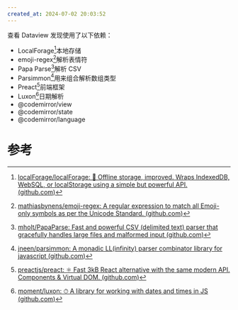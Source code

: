 ```yaml
---
created_at: 2024-07-02 20:03:52
---
```

查看 Dataview 发现使用了以下依赖：

- LocalForage[^1]本地存储
- emoji-regex[^2]解析表情符
- Papa Parse[^3]解析 CSV
- Parsimmon[^4]用来组合解析数组类型
- Preact[^5]前端框架
- Luxon[^6]日期解析
- @codemirror/view
- @codemirror/state
- @codemirror/language
# 参考

[^1]: [localForage/localForage: 💾 Offline storage, improved. Wraps IndexedDB, WebSQL, or localStorage using a simple but powerful API. (github.com)](https://github.com/localForage/localForage)
[^2]: [mathiasbynens/emoji-regex: A regular expression to match all Emoji-only symbols as per the Unicode Standard. (github.com)](https://github.com/mathiasbynens/emoji-regex)
[^3]: [mholt/PapaParse: Fast and powerful CSV (delimited text) parser that gracefully handles large files and malformed input (github.com)](https://github.com/mholt/PapaParse)
[^4]: [jneen/parsimmon: A monadic LL(infinity) parser combinator library for javascript (github.com)](https://github.com/jneen/parsimmon)
[^5]: [preactjs/preact: ⚛️ Fast 3kB React alternative with the same modern API. Components & Virtual DOM. (github.com)](https://github.com/preactjs/preact)
[^6]: [moment/luxon: ⏱ A library for working with dates and times in JS (github.com)](https://github.com/moment/luxon)